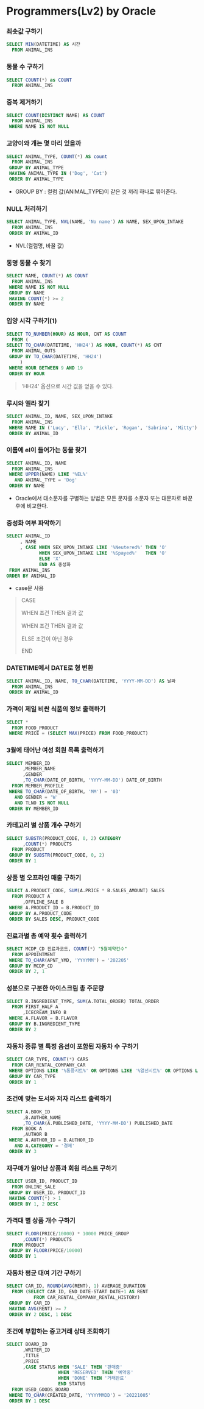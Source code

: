 # Programmers(Lv2) by Oracle

### 최솟값 구하기

```SQL
SELECT MIN(DATETIME) AS 시간
  FROM ANIMAL_INS
```



### 동물 수 구하기

```SQL
SELECT COUNT(*) as COUNT
  FROM ANIMAL_INS
```



### 중복 제거하기

```SQL
SELECT COUNT(DISTINCT NAME) AS COUNT
  FROM ANIMAL_INS
 WHERE NAME IS NOT NULL
```



### 고양이와 개는 몇 마리 있을까

```SQL
SELECT ANIMAL_TYPE, COUNT(*) AS count
  FROM ANIMAL_INS
 GROUP BY ANIMAL_TYPE
 HAVING ANIMAL_TYPE IN ('Dog', 'Cat')
 ORDER BY ANIMAL_TYPE
```

* GROUP BY : 컬럼 값(ANIMAL_TYPE)이 같은 것 끼리 하나로 묶어준다.



### NULL 처리하기

```SQL
SELECT ANIMAL_TYPE, NVL(NAME, 'No name') AS NAME, SEX_UPON_INTAKE
  FROM ANIMAL_INS
 ORDER BY ANIMAL_ID
```

* NVL(컬럼명, 바꿀 값)



### 동명 동물 수 찾기

```SQL
SELECT NAME, COUNT(*) AS COUNT
  FROM ANIMAL_INS
 WHERE NAME IS NOT NULL
 GROUP BY NAME
 HAVING COUNT(*) >= 2
 ORDER BY NAME
```



### 입양 시각 구하기(1)

```SQL
SELECT TO_NUMBER(HOUR) AS HOUR, CNT AS COUNT
  FROM (
SELECT TO_CHAR(DATETIME, 'HH24') AS HOUR, COUNT(*) AS CNT
  FROM ANIMAL_OUTS
 GROUP BY TO_CHAR(DATETIME, 'HH24')
     )
 WHERE HOUR BETWEEN 9 AND 19
 ORDER BY HOUR
```

> 'HH24' 옵션으로 시간 값을 얻을 수 있다.



### 루시와 엘라 찾기

```SQL
SELECT ANIMAL_ID, NAME, SEX_UPON_INTAKE
  FROM ANIMAL_INS
 WHERE NAME IN ('Lucy', 'Ella', 'Pickle', 'Rogan', 'Sabrina', 'Mitty')
 ORDER BY ANIMAL_ID
```



### 이름에 el이 들어가는 동물 찾기

```SQL
SELECT ANIMAL_ID, NAME
  FROM ANIMAL_INS
 WHERE UPPER(NAME) LIKE '%EL%'
   AND ANIMAL_TYPE = 'Dog'
 ORDER BY NAME
```

* Oracle에서 대소문자를 구별하는 방법은 모든 문자를 소문자 또는 대문자로 바꾼 후에 비교한다.



### 중성화 여부 파악하기

```SQL
SELECT ANIMAL_ID
     , NAME
     , CASE WHEN SEX_UPON_INTAKE LIKE '%Neutered%' THEN 'O'
            WHEN SEX_UPON_INTAKE LIKE '%Spayed%'   THEN 'O'
            ELSE 'X'
            END AS 중성화
 FROM ANIMAL_INS
ORDER BY ANIMAL_ID
```

* case문 사용

> CASE 
>
> WHEN 조건 THEN 결과 값
>
> WHEN 조건 THEN 결과 값
>
> ELSE 조건이 아닌 경우
>
> END



### DATETIME에서 DATE로 형 변환

```SQL
SELECT ANIMAL_ID, NAME, TO_CHAR(DATETIME, 'YYYY-MM-DD') AS 날짜
  FROM ANIMAL_INS
 ORDER BY ANIMAL_ID
```



### 가격이 제일 비싼 식품의 정보 출력하기

```SQL
SELECT *
  FROM FOOD_PRODUCT
 WHERE PRICE = (SELECT MAX(PRICE) FROM FOOD_PRODUCT)
```



### 3월에 태어난 여성 회원 목록 출력하기

```SQL
SELECT MEMBER_ID
      ,MEMBER_NAME
      ,GENDER
      ,TO_CHAR(DATE_OF_BIRTH, 'YYYY-MM-DD') DATE_OF_BIRTH
  FROM MEMBER_PROFILE
 WHERE TO_CHAR(DATE_OF_BIRTH, 'MM') = '03'
   AND GENDER = 'W'
   AND TLNO IS NOT NULL
 ORDER BY MEMBER_ID
```



### 카테고리 별 상품 개수 구하기

```SQL
SELECT SUBSTR(PRODUCT_CODE, 0, 2) CATEGORY
      ,COUNT(*) PRODUCTS
  FROM PRODUCT
 GROUP BY SUBSTR(PRODUCT_CODE, 0, 2)
 ORDER BY 1
```



### 상품 별 오프라인 매출 구하기

```SQL
SELECT A.PRODUCT_CODE, SUM(A.PRICE * B.SALES_AMOUNT) SALES
  FROM PRODUCT A
      ,OFFLINE_SALE B
 WHERE A.PRODUCT_ID = B.PRODUCT_ID
 GROUP BY A.PRODUCT_CODE
 ORDER BY SALES DESC, PRODUCT_CODE
```



### 진료과별 총 예약 횟수 출력하기

```SQL
SELECT MCDP_CD 진료과코드, COUNT(*) "5월예약건수"
  FROM APPOINTMENT
 WHERE TO_CHAR(APNT_YMD, 'YYYYMM') = '202205'
 GROUP BY MCDP_CD
 ORDER BY 2, 1
```



### 성분으로 구분한 아이스크림 총 주문량

```SQL
SELECT B.INGREDIENT_TYPE, SUM(A.TOTAL_ORDER) TOTAL_ORDER
  FROM FIRST_HALF A
      ,ICECREAM_INFO B
 WHERE A.FLAVOR = B.FLAVOR
 GROUP BY B.INGREDIENT_TYPE
 ORDER BY 2
```



### 자동차 종류 별 특정 옵션이 포함된 자동차 수 구하기

```SQL
SELECT CAR_TYPE, COUNT(*) CARS
  FROM CAR_RENTAL_COMPANY_CAR
 WHERE OPTIONS LIKE '%통풍시트%' OR OPTIONS LIKE '%열선시트%' OR OPTIONS LIKE '%가죽시트%'
 GROUP BY CAR_TYPE
 ORDER BY 1
```



### 조건에 맞는 도서와 저자 리스트 출력하기

```SQL
SELECT A.BOOK_ID
      ,B.AUTHOR_NAME
      ,TO_CHAR(A.PUBLISHED_DATE, 'YYYY-MM-DD') PUBLISHED_DATE
  FROM BOOK A
      ,AUTHOR B 
 WHERE A.AUTHOR_ID = B.AUTHOR_ID
   AND A.CATEGORY = '경제'
 ORDER BY 3
```



### 재구매가 일어난 상품과 회원 리스트 구하기

```SQL
SELECT USER_ID, PRODUCT_ID
  FROM ONLINE_SALE
 GROUP BY USER_ID, PRODUCT_ID
 HAVING COUNT(*) > 1
 ORDER BY 1, 2 DESC
```



### 가격대 별 상품 개수 구하기

```SQL
SELECT FLOOR(PRICE/10000) * 10000 PRICE_GROUP
      ,COUNT(*) PRODUCTS
  FROM PRODUCT
 GROUP BY FLOOR(PRICE/10000)
 ORDER BY 1
```



### 자동차 평균 대여 기간 구하기

```SQL
SELECT CAR_ID, ROUND(AVG(RENT), 1) AVERAGE_DURATION
  FROM (SELECT CAR_ID, END_DATE-START_DATE+1 AS RENT
          FROM CAR_RENTAL_COMPANY_RENTAL_HISTORY)
 GROUP BY CAR_ID
 HAVING AVG(RENT) >= 7
 ORDER BY 2 DESC, 1 DESC
```



### 조건에 부합하는 중고거래 상태 조회하기

```SQL
SELECT BOARD_ID
      ,WRITER_ID
      ,TITLE
      ,PRICE
      ,CASE STATUS WHEN 'SALE' THEN '판매중'
                   WHEN 'RESERVED' THEN '예약중'
                   WHEN 'DONE' THEN '거래완료'
                   END STATUS
  FROM USED_GOODS_BOARD
 WHERE TO_CHAR(CREATED_DATE, 'YYYYMMDD') = '20221005'
 ORDER BY 1 DESC
```

